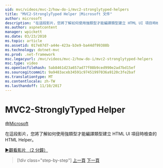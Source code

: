 ```yaml
---
uid: mvc/videos/mvc-2/how-do-i/mvc2-stronglytyped-helpers
title: "MVC2-StronglyTyped Helper |Microsoft 文件"
author: microsoft
description: "在這段影片，您將了解如何使用強類型才能編譯類型建立 HTML UI 項目時檢查的 HTML Helper。"
ms.author: aspnetcontent
manager: wpickett
ms.date: 03/23/2010
ms.topic: article
ms.assetid: 017e87d7-a44e-423a-b3e9-ba44df99388b
ms.technology: dotnet-mvc
ms.prod: .net-framework
msc.legacyurl: /mvc/videos/mvc-2/how-do-i/mvc2-stronglytyped-helpers
msc.type: video
ms.openlocfilehash: 5ab8461d23a657ad77f08b9ced990e2ad7bd15ef
ms.sourcegitcommit: 9a9483aceb34591c97451997036a9120c3fe2baf
ms.translationtype: MT
ms.contentlocale: zh-TW
ms.lasthandoff: 11/10/2017
---
```

<a name="mvc2---stronglytyped-helpers"></a>MVC2-StronglyTyped Helper
====================
由[Microsoft](https://github.com/microsoft)

在這段影片，您將了解如何使用強類型才能編譯類型建立 HTML UI 項目時檢查的 HTML Helper。

[&#9654;觀看影片 （2 分鐘）](https://channel9.msdn.com/Blogs/ASP-NET-Site-Videos/mvc2-stronglytyped-helpers)

>[!div class="step-by-step"]
[上一頁](mvc2-html-encoding.md)
[下一頁](mvc2-model-validation.md)
